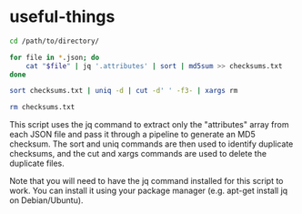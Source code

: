 # useful-things

```bash
cd /path/to/directory/

for file in *.json; do
    cat "$file" | jq '.attributes' | sort | md5sum >> checksums.txt
done

sort checksums.txt | uniq -d | cut -d' ' -f3- | xargs rm

rm checksums.txt
```

This script uses the jq command to extract only the "attributes" array from each JSON file and pass it through a pipeline to generate an MD5 checksum. The sort and uniq commands are then used to identify duplicate checksums, and the cut and xargs commands are used to delete the duplicate files.

Note that you will need to have the jq command installed for this script to work. You can install it using your package manager (e.g. apt-get install jq on Debian/Ubuntu).
